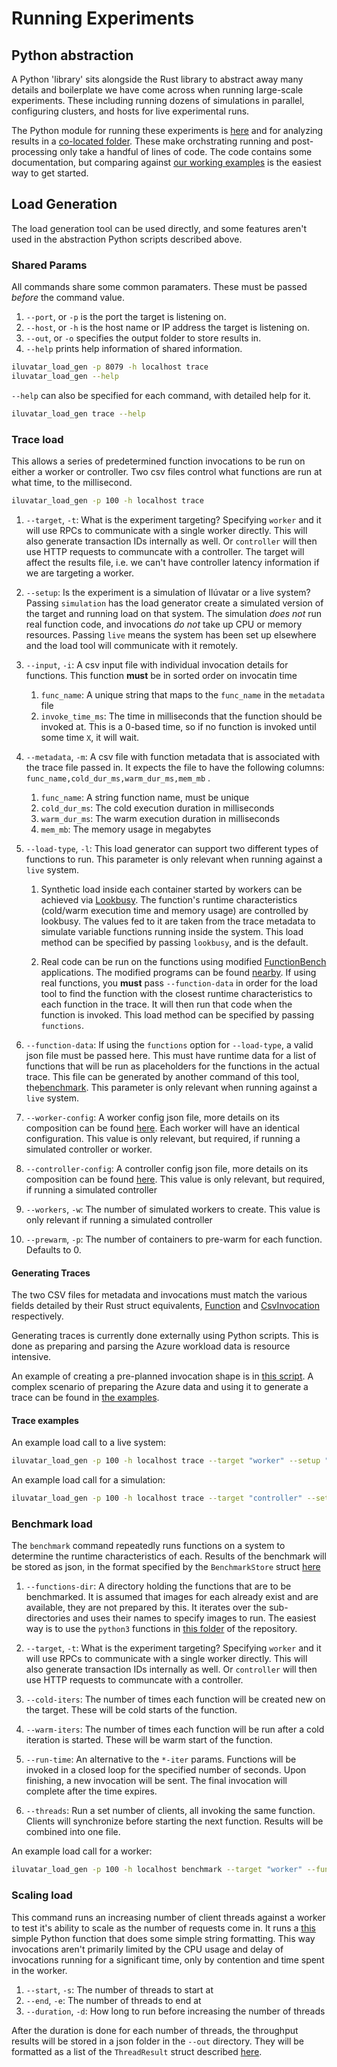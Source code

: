 # Running Experiments

## Python abstraction

A Python 'library' sits alongside the Rust library to abstract away many details and boilerplate we have come across when running large-scale experiments.
These including running dozens of simulations in parallel, configuring clusters, and hosts for live experimental runs.

The Python module for running these experiments is [here](../../load/run/) and for analyzing results in a [co-located folder](../../load/analysis/).
These make orchstrating running and post-processing only take a handful of lines of code.
The code contains some documentation, but comparing against [our working examples](./examples/README.md) is the easiest way to get started.

## Load Generation

The load generation tool can be used directly, and some features aren't used in the abstraction Python scripts described above.

### Shared Params

All commands share some common paramaters.
These must be passed *before* the command value.

1. `--port`, or `-p` is the port the target is listening on.
1. `--host`, or `-h` is the host name or IP address the target is listening on.
1. `--out`, or `-o` specifies the output folder to store results in.
1. `--help` prints help information of shared information.

```sh
iluvatar_load_gen -p 8079 -h localhost trace 
iluvatar_load_gen --help
```

`--help` can also be specified for each command, with detailed help for it.

```bash
iluvatar_load_gen trace --help
```

### Trace load

This allows a series of predetermined function invocations to be run on either a worker or controller.
Two csv files control what functions are run at what time, to the millisecond.

```sh
iluvatar_load_gen -p 100 -h localhost trace 
```

1. `--target`, `-t`: What is the experiment targeting?
Specifying `worker` and it will use RPCs to communicate with a single worker directly.
This will also generate transaction IDs internally as well.
Or `controller` will then use HTTP requests to communcate with a controller.
The target will affect the results file, i.e. we can't have controller latency information if we are targeting a worker.

1. `--setup`: Is the experiment is a simulation of Ilúvatar or a live system?
Passing `simulation` has the load generator create a simulated version of the target and running load on that system.
The simulation *does not* run real function code, and invocations *do not* take up CPU or memory resources.
Passing `live` means the system has been set up elsewhere and the load tool will communicate with it remotely.

1. `--input`, `-i`: A csv input file with individual invocation details for functions. This function **must** be in sorted order on invocatin time
   1. `func_name`: A unique string that maps to the `func_name` in the `metadata` file
   1. `invoke_time_ms`: The time in milliseconds that the function should be invoked at. This is a 0-based time, so if no function is invoked until some time `X`, it will wait.

1. `--metadata`, `-m`: A csv file with function metadata that is associated with the trace file passed in.
It expects the file to have the following columns: `func_name,cold_dur_ms,warm_dur_ms,mem_mb` .
   1. `func_name`: A string function name, must be unique
   1. `cold_dur_ms`: The cold execution duration in milliseconds
   1. `warm_dur_ms`: The warm execution duration in milliseconds
   1. `mem_mb`: The memory usage in megabytes

1. `--load-type`, `-l`: This load generator can support two different types of functions to run.
This parameter is only relevant when running against a `live` system.
   1. Synthetic load inside each container started by workers can be achieved via [Lookbusy](http://www.devin.com/lookbusy/).
   The function's runtime characteristics (cold/warm execution time and memory usage) are controlled by lookbusy.
   The values fed to it are taken from the trace metadata to simulate variable functions running inside the system.
   This load method can be specified by passing `lookbusy`, and is the default.

   1. Real code can be run on the functions using modified [FunctionBench](https://github.com/ddps-lab/serverless-faas-workbench) applications.
   The modified programs can be found [nearby](src/load/functions/python3/functions).
   If using real functions, you **must** pass `--function-data` in order for the load tool to find the function with the closest runtime characteristics to each function in the trace.
   It will then run that code when the function is invoked.
   This load method can be specified by passing `functions`.

1. `--function-data`: If using the `functions` option for `--load-type`, a valid json file must be passed here.
This must have runtime data for a list of functions that will be run as placeholders for the functions in the actual trace.
This file can be generated by another command of this tool, the[benchmark](#benchmark-load).
This parameter is only relevant when running against a `live` system.

1. `--worker-config`: A worker config json file, more details on its composition can be found [here](./WORKER.md#configuration).
Each worker will have an identical configuration.
This value is only relevant, but required, if running a simulated controller or worker.

1. `--controller-config`: A controller config json file, more details on its composition can be found [here](./CONTROLLER.md#configuration).
This value is only relevant, but required, if running a simulated controller

1. `--workers`, `-w`: The number of simulated workers to create.
This value is only relevant if running a simulated controller

1. `--prewarm`, `-p`: The number of containers to pre-warm for each function.
Defaults to 0.

#### Generating Traces

The two CSV files for metadata and invocations must match the various fields detailed by their Rust struct equivalents, [Function](../iluvatar_load_gen/src/trace/trace.rs) and [CsvInvocation](../iluvatar_load_gen/src/trace/trace.rs) respectively.

Generating traces is currently done externally using Python scripts.
This is done as preparing and parsing the Azure workload data is resource intensive.

An example of creating a pre-planned invocation shape is in [this script](../../load/generation/four_funcs.py).
A complex scenario of preparing the Azure data and using it to generate a trace can be found in [the examples](../Ilúvatar/docs/examples/azure-trace/generate-trace.sh).

#### Trace examples

An example load call to a live system:

```bash
iluvatar_load_gen -p 100 -h localhost trace --target "worker" --setup "live" --input "/my/trace/input.csv" --metadata "/my/trace/metadata-input.csv" --load-type "functions" --function-data "/my/function/data.json
```

An example load call for a simulation:

```bash
iluvatar_load_gen -p 100 -h localhost trace --target "controller" --setup "simulation" --input "/my/trace/input.csv" --metadata "/my/trace/metadata-input.csv" --worker-config "/my/worker/config.json" --controller-config "/my/controller/config.json" --workers 3
```

### Benchmark load

The `benchmark` command repeatedly runs functions on a system to determine the runtime characteristics of each.
Results of the benchmark will be stored as json, in the format specified by the `BenchmarkStore` struct [here](../iluvatar_load_gen/src/benchmark.rs)

1. `--functions-dir`: A directory holding the functions that are to be benchmarked.
It is assumed that images for each already exist and are available, they are not prepared by this.
It iterates over the sub-directories and uses their names to specify images to run.
The easiest way is to use the `python3` functions in [this folder](../../load/functions/python3/functions) of the repository.

1. `--target`, `-t`: What is the experiment targeting?
Specifying `worker` and it will use RPCs to communicate with a single worker directly.
This will also generate transaction IDs internally as well.
Or `controller` will then use HTTP requests to communcate with a controller.

1. `--cold-iters`: The number of times each function will be created new on the target. These will be cold starts of the function.

1. `--warm-iters`: The number of times each function will be run after a cold iteration is started. These will be warm start of the function.

1. `--run-time`: An alternative to the `*-iter` params.
Functions will be invoked in a closed loop for the specified number of seconds.
Upon finishing, a new invocation will be sent.
The final invocation will complete after the time expires.

1. `--threads`: Run a set number of clients, all invoking the same function.
Clients will synchronize before starting the next function.
Results will be combined into one file.

An example load call for a worker:

```bash
iluvatar_load_gen -p 100 -h localhost benchmark --target "worker" --functions-dir "src/load/functions/python3/functions" --cold-iters 5 --warm-iters 5
```


### Scaling load

This command runs an increasing number of client threads against a worker to test it's ability to scale as the number of requests come in.
It runs a [this](../../load/functions/python3/functions/hello/main.py) simple Python function that does some simple string formatting.
This way invocations aren't primarily limited by the CPU usage and delay of invocations running for a significant time, only by contention and time spent in the worker.

1. `--start`, `-s`: The number of threads to start at
1. `--end`, `-e`: The number of threads to end at
1. `--duration`, `-d`: How long to run before increasing the number of threads

After the duration is done for each number of threads, the throughput results will be stored in a json folder in the `--out` directory.
They will be formatted as a list of the `ThreadResult` struct described [here](../iluvatar_load_gen/src/utils.rs).
